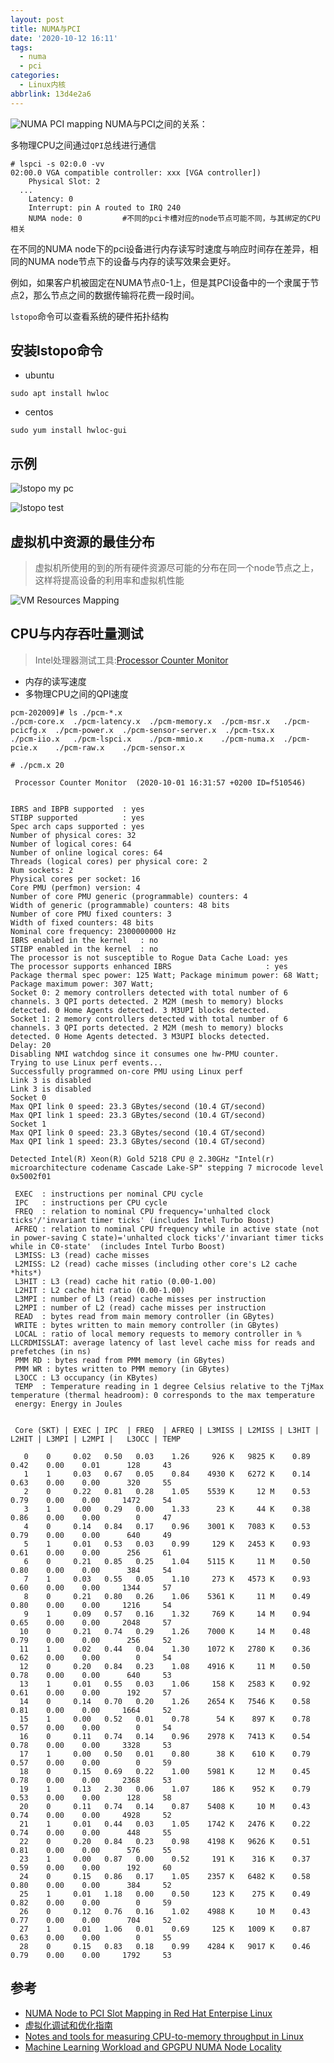 ```yaml
---
layout: post
title: NUMA与PCI
date: '2020-10-12 16:11'
tags:
  - numa
  - pci
categories:
  - Linux内核
abbrlink: 13d4e2a6
---
```


![NUMA PCI mapping](/images/2020/10/numa_pci_mapping.png)
NUMA与PCI之间的关系：
<!--more-->

多物理CPU之间通过`QPI`总线进行通信


```shell
# lspci -s 02:0.0 -vv
02:00.0 VGA compatible controller: xxx [VGA controller])
	Physical Slot: 2
  ...
	Latency: 0
	Interrupt: pin A routed to IRQ 240
	NUMA node: 0         #不同的pci卡槽对应的node节点可能不同，与其绑定的CPU相关
```

在不同的NUMA node下的pci设备进行内存读写时速度与响应时间存在差异，相同的NUMA node节点下的设备与内存的读写效果会更好。

例如，如果客户机被固定在NUMA节点0-1上，但是其PCI设备中的一个隶属于节点2，那么节点之间的数据传输将花费一段时间。

`lstopo`命令可以查看系统的硬件拓扑结构

## 安装lstopo命令

- ubuntu
``` shell
sudo apt install hwloc
```
- centos
``` shell
sudo yum install hwloc-gui
```

## 示例

![lstopo my pc](/images/2020/10/lstopo_test1.png)

![lstopo test](/images/2020/10/lstopo_test2.png)


## 虚拟机中资源的最佳分布

> 虚拟机所使用的到的所有硬件资源尽可能的分布在同一个node节点之上，这样将提高设备的利用率和虚拟机性能

![VM Resources Mapping](/images/2020/10/vm_resources_mapping.png)

## CPU与内存吞吐量测试

> Intel处理器测试工具:[Processor Counter Monitor](https://github.com/opcm/pcm)

- 内存的读写速度
- 多物理CPU之间的QPI速度

```shell
pcm-202009]# ls ./pcm-*.x
./pcm-core.x  ./pcm-latency.x  ./pcm-memory.x  ./pcm-msr.x   ./pcm-pcicfg.x  ./pcm-power.x  ./pcm-sensor-server.x  ./pcm-tsx.x
./pcm-iio.x   ./pcm-lspci.x    ./pcm-mmio.x    ./pcm-numa.x  ./pcm-pcie.x    ./pcm-raw.x    ./pcm-sensor.x
```

```
# ./pcm.x 20

 Processor Counter Monitor  (2020-10-01 16:31:57 +0200 ID=f510546)


IBRS and IBPB supported  : yes
STIBP supported          : yes
Spec arch caps supported : yes
Number of physical cores: 32
Number of logical cores: 64
Number of online logical cores: 64
Threads (logical cores) per physical core: 2
Num sockets: 2
Physical cores per socket: 16
Core PMU (perfmon) version: 4
Number of core PMU generic (programmable) counters: 4
Width of generic (programmable) counters: 48 bits
Number of core PMU fixed counters: 3
Width of fixed counters: 48 bits
Nominal core frequency: 2300000000 Hz
IBRS enabled in the kernel   : no
STIBP enabled in the kernel  : no
The processor is not susceptible to Rogue Data Cache Load: yes
The processor supports enhanced IBRS                     : yes
Package thermal spec power: 125 Watt; Package minimum power: 68 Watt; Package maximum power: 307 Watt;
Socket 0: 2 memory controllers detected with total number of 6 channels. 3 QPI ports detected. 2 M2M (mesh to memory) blocks detected. 0 Home Agents detected. 3 M3UPI blocks detected.
Socket 1: 2 memory controllers detected with total number of 6 channels. 3 QPI ports detected. 2 M2M (mesh to memory) blocks detected. 0 Home Agents detected. 3 M3UPI blocks detected.
Delay: 20
Disabling NMI watchdog since it consumes one hw-PMU counter.
Trying to use Linux perf events...
Successfully programmed on-core PMU using Linux perf
Link 3 is disabled
Link 3 is disabled
Socket 0
Max QPI link 0 speed: 23.3 GBytes/second (10.4 GT/second)
Max QPI link 1 speed: 23.3 GBytes/second (10.4 GT/second)
Socket 1
Max QPI link 0 speed: 23.3 GBytes/second (10.4 GT/second)
Max QPI link 1 speed: 23.3 GBytes/second (10.4 GT/second)

Detected Intel(R) Xeon(R) Gold 5218 CPU @ 2.30GHz "Intel(r) microarchitecture codename Cascade Lake-SP" stepping 7 microcode level 0x5002f01

 EXEC  : instructions per nominal CPU cycle
 IPC   : instructions per CPU cycle
 FREQ  : relation to nominal CPU frequency='unhalted clock ticks'/'invariant timer ticks' (includes Intel Turbo Boost)
 AFREQ : relation to nominal CPU frequency while in active state (not in power-saving C state)='unhalted clock ticks'/'invariant timer ticks while in C0-state'  (includes Intel Turbo Boost)
 L3MISS: L3 (read) cache misses
 L2MISS: L2 (read) cache misses (including other core's L2 cache *hits*)
 L3HIT : L3 (read) cache hit ratio (0.00-1.00)
 L2HIT : L2 cache hit ratio (0.00-1.00)
 L3MPI : number of L3 (read) cache misses per instruction
 L2MPI : number of L2 (read) cache misses per instruction
 READ  : bytes read from main memory controller (in GBytes)
 WRITE : bytes written to main memory controller (in GBytes)
 LOCAL : ratio of local memory requests to memory controller in %
LLCRDMISSLAT: average latency of last level cache miss for reads and prefetches (in ns)
 PMM RD : bytes read from PMM memory (in GBytes)
 PMM WR : bytes written to PMM memory (in GBytes)
 L3OCC : L3 occupancy (in KBytes)
 TEMP  : Temperature reading in 1 degree Celsius relative to the TjMax temperature (thermal headroom): 0 corresponds to the max temperature
 energy: Energy in Joules


 Core (SKT) | EXEC | IPC  | FREQ  | AFREQ | L3MISS | L2MISS | L3HIT | L2HIT | L3MPI | L2MPI |   L3OCC | TEMP

   0    0     0.02   0.50   0.03    1.26     926 K   9825 K    0.89    0.42    0.00    0.01      128     43
   1    1     0.03   0.67   0.05    0.84    4930 K   6272 K    0.14    0.63    0.00    0.00      320     55
   2    0     0.22   0.81   0.28    1.05    5539 K     12 M    0.53    0.79    0.00    0.00     1472     54
   3    1     0.00   0.29   0.00    1.33      23 K     44 K    0.38    0.86    0.00    0.00        0     47
   4    0     0.14   0.84   0.17    0.96    3001 K   7083 K    0.53    0.79    0.00    0.00      640     49
   5    1     0.01   0.53   0.03    0.99     129 K   2453 K    0.93    0.61    0.00    0.00      256     61
   6    0     0.21   0.85   0.25    1.04    5115 K     11 M    0.50    0.80    0.00    0.00      384     54
   7    1     0.03   0.55   0.05    1.10     273 K   4573 K    0.93    0.60    0.00    0.00     1344     57
   8    0     0.21   0.80   0.26    1.06    5361 K     11 M    0.49    0.80    0.00    0.00     1216     54
   9    1     0.09   0.57   0.16    1.32     769 K     14 M    0.94    0.65    0.00    0.00     2048     57
  10    0     0.21   0.74   0.29    1.26    7000 K     14 M    0.48    0.79    0.00    0.00      256     52
  11    1     0.02   0.44   0.04    1.30    1072 K   2780 K    0.36    0.62    0.00    0.00        0     54
  12    0     0.20   0.84   0.23    1.08    4916 K     11 M    0.50    0.78    0.00    0.00      640     53
  13    1     0.01   0.55   0.03    1.06     158 K   2583 K    0.92    0.61    0.00    0.00      192     57
  14    0     0.14   0.70   0.20    1.26    2654 K   7546 K    0.58    0.81    0.00    0.00     1664     52
  15    1     0.00   0.52   0.01    0.78      54 K    897 K    0.78    0.57    0.00    0.00        0     54
  16    0     0.11   0.74   0.14    0.96    2978 K   7413 K    0.54    0.78    0.00    0.00     3328     53
  17    1     0.00   0.50   0.01    0.80      38 K    610 K    0.79    0.57    0.00    0.00        0     59
  18    0     0.15   0.69   0.22    1.00    5981 K     12 M    0.45    0.78    0.00    0.00     2368     53
  19    1     0.13   2.30   0.06    1.07     186 K    952 K    0.79    0.53    0.00    0.00      128     58
  20    0     0.11   0.74   0.14    0.87    5408 K     10 M    0.43    0.74    0.00    0.00     4928     52
  21    1     0.01   0.44   0.03    1.05    1742 K   2476 K    0.22    0.74    0.00    0.00      448     55
  22    0     0.20   0.84   0.23    0.98    4198 K   9626 K    0.51    0.81    0.00    0.00      576     55
  23    1     0.00   0.87   0.00    0.52     191 K    316 K    0.37    0.59    0.00    0.00      192     60
  24    0     0.15   0.86   0.17    1.05    2357 K   6482 K    0.58    0.80    0.00    0.00      384     52
  25    1     0.01   1.18   0.00    0.50     123 K    275 K    0.49    0.82    0.00    0.00        0     59
  26    0     0.12   0.76   0.16    1.02    4988 K     10 M    0.43    0.77    0.00    0.00      704     52
  27    1     0.01   1.06   0.01    0.69     125 K   1009 K    0.87    0.63    0.00    0.00        0     55
  28    0     0.15   0.83   0.18    0.99    4284 K   9017 K    0.46    0.79    0.00    0.00     1792     53
```

## 参考

- [NUMA Node to PCI Slot Mapping in Red Hat Enterpise Linux](https://fatmin.com/2016/06/10/numa-node-to-pci-slot-mapping-in-red-hat-enterpise-linux/)
- [虚拟化调试和优化指南](https://access.redhat.com/documentation/zh-cn/red_hat_enterprise_linux/7/html-single/virtualization_tuning_and_optimization_guide/index#sect-Virtualization_Tuning_Optimization_Guide-NUMA-Auto_NUMA_Balancing)
- [Notes and tools for measuring CPU-to-memory throughput in Linux](https://github.com/LucaCanali/Miscellaneous/blob/master/Spark_Notes/Tools_Linux_Memory_Perf_Measure.md)
- [Machine Learning Workload and GPGPU NUMA Node Locality](https://frankdenneman.nl/2020/01/30/machine-learning-workload-and-gpgpu-numa-node-locality/)
